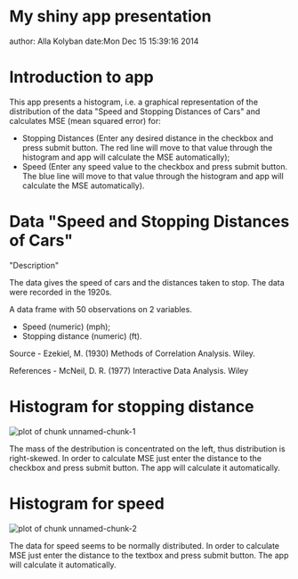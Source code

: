 My shiny app presentation
========================================================
author: Alla Kolyban
date:Mon Dec 15 15:39:16 2014

Introduction to app
========================================================

This app presents a histogram, i.e. a graphical representation of the distribution of the data "Speed and Stopping Distances of Cars" and calculates MSE (mean squared error) for:

- Stopping Distances (Enter any desired distance in the checkbox and press submit button. The red line will move to that value through the histogram and app will calculate the MSE automatically);
- Speed (Enter any speed value to the checkbox and press submit button. The blue line will move to that value through the histogram and app will calculate the MSE automatically).

Data "Speed and Stopping Distances of Cars"
========================================================

"Description"

The data gives the speed of cars and the distances taken to stop. The data were recorded in the 1920s.

A data frame with 50 observations on 2 variables.
- Speed (numeric) (mph);
- Stopping distance (numeric) (ft).

Source -
Ezekiel, M. (1930) Methods of Correlation Analysis. Wiley.

References - 
McNeil, D. R. (1977) Interactive Data Analysis. Wiley

Histogram for stopping distance
========================================================

![plot of chunk unnamed-chunk-1](course_prAlla-figure/unnamed-chunk-1-1.png) 

The mass of the destribution is concentrated on the left, thus distribution is right-skewed. In order to calculate MSE just enter the distance to the checkbox and press submit button. The app will calculate it automatically.

Histogram for speed
========================================================

![plot of chunk unnamed-chunk-2](course_prAlla-figure/unnamed-chunk-2-1.png) 

The data for speed seems to be normally distributed. In order to calculate MSE just enter the distance to the textbox and press submit button. The app will calculate it automatically.
